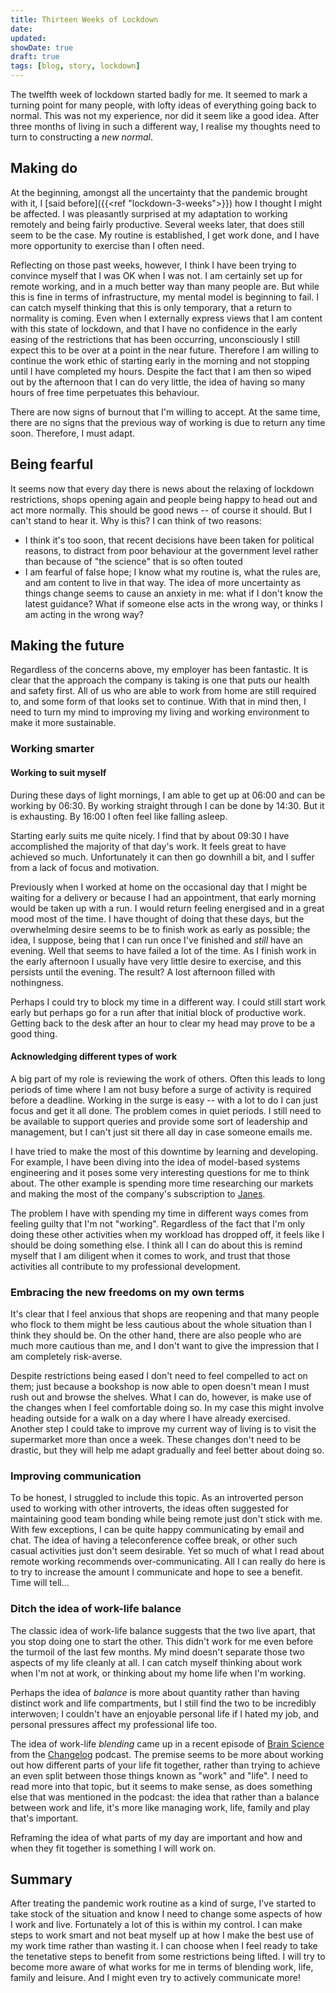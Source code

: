 ```yaml
---
title: Thirteen Weeks of Lockdown
date: 
updated: 
showDate: true
draft: true
tags: [blog, story, lockdown]
---
```


The twelfth week of lockdown started badly for me. It seemed to mark a turning point for many people, with lofty ideas of everything going back to normal. This was not my experience, nor did it seem like a good idea. After three months of living in such a different way, I realise my thoughts need to turn to constructing a *new normal*. 

## Making do

At the beginning, amongst all the uncertainty that the pandemic brought with it, I [said before]({{<ref "lockdown-3-weeks">}}) how I thought I might be affected. I was pleasantly surprised at my adaptation to working remotely and being fairly productive. Several weeks later, that does still seem to be the case. My routine is established, I get work done, and I have more opportunity to exercise than I often need. 

Reflecting on those past weeks, however, I think I have been trying to convince myself that I was OK when I was not. I am certainly set up for remote working, and in a much better way than many people are. But while this is fine in terms of infrastructure, my mental model is beginning to fail. I can catch myself thinking that this is only temporary, that a return to normality is coming. Even when I externally express views that I am content with this state of lockdown, and that I have no confidence in the early easing of the restrictions that has been occurring, unconsciously I still expect this to be over at a point in the near future. Therefore I am willing to continue the work ethic of starting early in the morning and not stopping until I have completed my hours. Despite the fact that I am then so wiped out by the afternoon that I can do very little, the idea of having so many hours of free time perpetuates this behaviour.

There are now signs of burnout that I'm willing to accept. At the same time, there are no signs that the previous way of working is due to return any time soon. Therefore, I must adapt. 

## Being fearful

It seems now that every day there is news about the relaxing of lockdown restrictions, shops opening again and people being happy to head out and act more normally. This should be good news -- of course it should. But I can't stand to hear it. Why is this? I can think of two reasons:

* I think it's too soon, that recent decisions have been taken for political reasons, to distract from poor behaviour at the government level rather than because of "the science" that is so often touted
* I am fearful of false hope; I know what my routine is, what the rules are, and am content to live in that way. The idea of more uncertainty as things change seems to cause an anxiety in me: what if I don't know the latest guidance? What if someone else acts in the wrong way, or thinks I am acting in the wrong way?

## Making the future

Regardless of the concerns above, my employer has been fantastic. It is clear that the approach the company is taking is one that puts our health and safety first. All of us who are able to work from home are still required to, and some form of that looks set to continue. With that in mind then, I need to turn my mind to improving my living and working environment to make it more sustainable.

### Working smarter

#### Working to suit myself

During these days of light mornings, I am able to get up at 06:00 and can be working by 06:30. By working straight through I can be done by 14:30. But it is exhausting. By 16:00 I often feel like falling asleep. 

Starting early suits me quite nicely. I find that by about 09:30 I have accomplished the majority of that day's work. It feels great to have achieved so much. Unfortunately it can then go downhill a bit, and I suffer from a lack of focus and motivation. 

Previously when I worked at home on the occasional day that I might be waiting for a delivery or because I had an appointment, that early morning would be taken up with a run. I would return feeling energised and in a great mood most of the time. I have thought of doing that these days, but the overwhelming desire seems to be to finish work as early as possible; the idea, I suppose, being that I can run once I've finished and *still* have an evening. Well that seems to have failed a lot of the time. As I finish work in the early afternoon I usually have very little desire to exercise, and this persists until the evening. The result? A lost afternoon filled with nothingness.

Perhaps I could try to block my time in a different way. I could still start work early but perhaps go for a run after that initial block of productive work. Getting back to the desk after an hour to clear my head may prove to be a good thing.

#### Acknowledging different types of work

A big part of my role is reviewing the work of others. Often this leads to long periods of time where I am not busy before a surge of activity is required before a deadline. Working in the surge is easy -- with a lot to do I can just focus and get it all done. The problem comes in quiet periods. I still need to be available to support queries and provide some sort of leadership and management, but I can't just sit there all day in case someone emails me. 

I have tried to make the most of this downtime by learning and developing. For example, I have been diving into the idea of model-based systems engineering and it poses some very interesting questions for me to think about. The other example is spending more time researching our markets and making the most of the company's subscription to [Janes](https://janes.ihs.com/janes/home).

The problem I have with spending my time in different ways comes from feeling guilty that I'm not "working". Regardless of the fact that I'm only doing these other activities when my workload has dropped off, it feels like I should be doing something else. I think all I can do about this is remind myself that I am diligent when it comes to work, and trust that those activities all contribute to my professional development.

### Embracing the new freedoms on my own terms

It's clear that I feel anxious that shops are reopening and that many people who flock to them might be less cautious about the whole situation than I think they should be. On the other hand, there are also people who are much more cautious than me, and I don't want to give the impression that I am completely risk-averse. 

Despite restrictions being eased I don't need to feel compelled to act on them; just because a bookshop is now able to open doesn't mean I must rush out and browse the shelves. What I can do, however, is make use of the changes when I feel comfortable doing so. In my case this might involve heading outside for a walk on a day where I have already exercised. Another step I could take to improve my current way of living is to visit the supermarket more than once a week. These changes don't need to be drastic, but they will help me adapt gradually and feel better about doing so.

### Improving communication

To be honest, I struggled to include this topic. As an introverted person used to working with other introverts, the ideas often suggested for maintaining good team bonding while being remote just don't stick with me. With few exceptions, I can be quite happy communicating by email and chat. The idea of having a teleconference coffee break, or other such casual activities just don't seem desirable. Yet so much of what I read about remote working recommends over-communicating. All I can really do here is to try to increase the amount I communicate and hope to see a benefit. Time will tell...

### Ditch the idea of work-life balance

The classic idea of work-life balance suggests that the two live apart, that you stop doing one to start the other. This didn't work for me even before the turmoil of the last few months. My mind doesn't separate those two aspects of my life cleanly at all. I can catch myself thinking about work when I'm not at work, or thinking about my home life when I'm working. 

Perhaps the idea of *balance* is more about quantity rather than having distinct work and life compartments, but I still find the two to be incredibly interwoven; I couldn't have an enjoyable personal life if I hated my job, and personal pressures affect my professional life too. 

The idea of work-life *blending* came up in a recent episode of [Brain Science](https://changelog.com/brainscience/15) from the [Changelog](https://changelog.com/) podcast. The premise seems to be more about working out how different parts of your life fit together, rather than trying to achieve an even split between those things known as "work" and "life". I need to read more into that topic, but it seems to make sense, as does something else that was mentioned in the podcast: the idea that rather than a balance between work and life, it's more like managing work, life, family and play that's important. 

Reframing the idea of what parts of my day are important and how and when they fit together is something I will work on.

## Summary

After treating the pandemic work routine as a kind of surge, I've started to take stock of the situation and know I need to change some aspects of how I work and live. Fortunately a lot of this is within my control. I can make steps to work smart and not beat myself up at how I make the best use of my work time rather than wasting it. I can choose when I feel ready to take the tenetative steps to benefit from some restrictions being lifted. I will try to become more aware of what works for me in terms of blending work, life, family and leisure. And I might even try to actively communicate more!